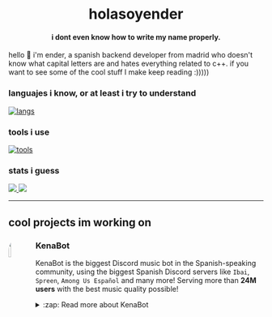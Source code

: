 
<center>
    <h1 align="center">holasoyender</h1>
    <h4 align="center">i dont even know how to write my name properly.</h4>
</center>

hello :wave: i'm ender, a spanish backend developer from madrid who doesn't know what capital letters are and hates everything related to c++. if you want to see some of the cool stuff I make keep reading :)))))

### languajes i know, or at least i try to understand

[![langs](https://skillicons.dev/icons?i=c,cpp,kotlin,java,rust,js,ts)](https://github.com/holasoyender)

### tools i use
[![tools](https://skillicons.dev/icons?i=aws,cmake,cloudflare,docker,kubernetes,git,gradle,grafana,prometheus,mongodb,postgres,redis,nodejs,visualstudio,discord)](https://github.com/holasoyender)

### stats i guess
<div id="images">
  <a href="https://github.com/holasoyender">
    <img src="https://github-readme-stats.vercel.app/api/top-langs/?username=holasoyender&langs_count=10&include_all_commits=true&show_icons=truecount_private=true&layout=compact&theme=dark&hide_border=true&bg_color=1a1c1f&border_radius=10&custom_title=top%20langs">
  </a>
  <a href="https://github.com/holasoyender">
  <img src="https://github-readme-stats.vercel.app/api?username=holasoyender&count_private=true&include_all_commits=true&show_icons=truecount_private=true&layout=compact&theme=dark&hide_border=true&bg_color=1a1c1f&border_radius=10&custom_title=stats%20stuff">
      </a>
</div>

---

## cool projects im working on
<a href="https://kenabot.xyz">
    <img align='left' src='https://cdn.discordapp.com/attachments/839400943517827092/1087018762651312169/avatar.png' width='10%' style="border-radius: 25px">
</a>

### KenaBot

KenaBot is the biggest Discord music bot in the Spanish-speaking community, using the biggest Spanish Discord servers like `Ibai`, `Spreen`, `Among Us Español` and many more! Serving more than **24M users** with the best music quality possible!
<details>
  <summary>:zap: Read more about KenaBot</summary>
  
  ### [Visit KenaBot's website here](https://kenabot.xyz) - [Invite the bot](https://www.kenabot.xyz/#bots) - [Open Source](https://github.com/Kenabot) - [Meet the team](https://www.kenabot.xyz/team) - [Support server](https://www.kenabot.xyz/support)
  
#### Our sponsors
KenaBot would not exist without our sponsors, who help us to keep the bot always connected and maintain our quality standard.

<div id="images">
  <a href="https://www.jetbrains.com/">
    <img src="https://cdn.discordapp.com/attachments/839400943517827092/1087026959806124103/jb.png" width='20%'>
  </a>
  <a href="https://aws.amazon.com/">
    <img src="https://cdn.discordapp.com/attachments/839400943517827092/1087026480866930718/aws.png" width='20%'>
  </a>
  <a href="https://www.twitch.tv/ibai">
    <img src="https://cdn.discordapp.com/attachments/839400943517827092/1087026481064054794/ibai.png" width='20%'>
  </a>
  <a href="https://oracle.com">
    <img src="https://cdn.discordapp.com/attachments/839400943517827092/1087028696927449230/oracle.png" width='20%'>
  </a>
</div>

</details>
